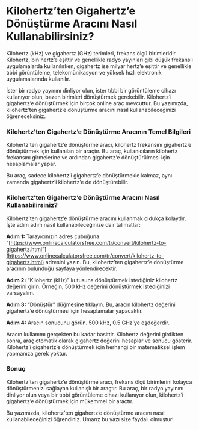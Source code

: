 Kilohertz’ten Gigahertz’e Dönüştürme Aracını Nasıl Kullanabilirsiniz?
=====================================================================

Kilohertz (kHz) ve gigahertz (GHz) terimleri, frekans ölçü birimleridir. Kilohertz, bin hertz’e eşittir ve genellikle radyo yayınları gibi düşük frekanslı uygulamalarda kullanılırken, gigahertz ise milyar hertz’e eşittir ve genellikle tıbbi görüntüleme, telekomünikasyon ve yüksek hızlı elektronik uygulamalarında kullanılır.

İster bir radyo yayınını dinliyor olun, ister tıbbi bir görüntüleme cihazı kullanıyor olun, bazen birimleri dönüştürmek gerekebilir. Kilohertz’i gigahertz’e dönüştürmek için birçok online araç mevcuttur. Bu yazımızda, kilohertz’ten gigahertz’e dönüştürme aracını nasıl kullanabileceğinizi öğreneceksiniz.

### Kilohertz’ten Gigahertz’e Dönüştürme Aracının Temel Bilgileri

Kilohertz’ten gigahertz’e dönüştürme aracı, kilohertz frekansını gigahertz’e dönüştürmek için kullanılan bir araçtır. Bu araç, kullanıcıların kilohertz frekansını girmelerine ve ardından gigahertz’e dönüştürülmesi için hesaplamalar yapar.

Bu araç, sadece kilohertz’i gigahertz’e dönüştürmekle kalmaz, aynı zamanda gigahertz’i kilohertz’e de dönüştürebilir.

### Kilohertz’ten Gigahertz’e Dönüştürme Aracını Nasıl Kullanabilirsiniz?

Kilohertz’ten gigahertz’e dönüştürme aracını kullanmak oldukça kolaydır. İşte adım adım nasıl kullanabileceğinize dair talimatlar:

**Adım 1:** Tarayıcınızın adres çubuğuna “[https://www.onlinecalculatorsfree.com/tr/convert/kilohertz-to-gigahertz.html”](https://www.onlinecalculatorsfree.com/tr/convert/kilohertz-to-gigahertz.html) adresini yazın. Bu, kilohertz’ten gigahertz’e dönüştürme aracının bulunduğu sayfaya yönlendirecektir.

**Adım 2:** “Kilohertz (kHz)” kutusuna dönüştürmek istediğiniz kilohertz değerini girin. Örneğin, 500 kHz değerini dönüştürmek istediğinizi varsayalım.

**Adım 3:** “Dönüştür” düğmesine tıklayın. Bu, aracın kilohertz değerini gigahertz’e dönüştürmesi için hesaplamalar yapacaktır.

**Adım 4:** Aracın sonucunu görün. 500 kHz, 0.5 GHz’ye eşdeğerdir.

Aracın kullanımı gerçekten bu kadar basittir. Kilohertz değerini girdikten sonra, araç otomatik olarak gigahertz değerini hesaplar ve sonucu gösterir. Kilohertz’i gigahertz’e dönüştürmek için herhangi bir matematiksel işlem yapmanıza gerek yoktur.

### Sonuç

Kilohertz’ten gigahertz’e dönüştürme aracı, frekans ölçü birimlerini kolayca dönüştürmenizi sağlayan kullanışlı bir araçtır. Bu araç, bir radyo yayınını dinliyor olun veya bir tıbbi görüntüleme cihazı kullanıyor olun, kilohertz’i gigahertz’e dönüştürmek için mükemmel bir araçtır.

Bu yazımızda, kilohertz’ten gigahertz’e dönüştürme aracını nasıl kullanabileceğinizi öğrendiniz. Umarız bu yazı size faydalı olmuştur!